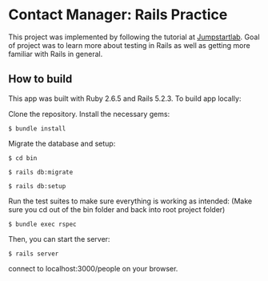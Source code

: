 # Contact Manager: Rails Practice

This project was implemented by following the tutorial at [Jumpstartlab](http://tutorials.jumpstartlab.com/projects/contact_manager.html). Goal of project was to learn more about testing in Rails as well as getting more familiar with Rails in general.

## How to build

This app was built with Ruby 2.6.5 and Rails 5.2.3. To build app locally:

Clone the repository. Install the necessary gems:

`$ bundle install`

Migrate the database and setup:

`$ cd bin`

`$ rails db:migrate`

`$ rails db:setup`

Run the test suites to make sure everything is working as intended:
(Make sure you cd out of the bin folder and back into root project folder)

`$ bundle exec rspec`

Then, you can start the server:

`$ rails server`

connect to localhost:3000/people on your browser.
